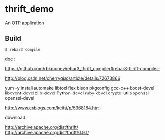 thrift_demo
=====

An OTP application

Build
-----

    $ rebar3 compile

doc :


https://github.com/rbkmoney/rebar3_thrift_compiler#rebar3-thrift-compiler-






http://blog.csdn.net/cherryqiao/article/details/72673866

yum -y install automake libtool flex bison pkgconfig gcc-c++ boost-devel libevent-devel zlib-devel Python-devel ruby-devel crypto-utils
openssl openssl-devel


   http://www.cnblogs.com/keitsi/p/5368184.html



download

http://archive.apache.org/dist/thrift/
http://archive.apache.org/dist/thrift/0.9.1/
